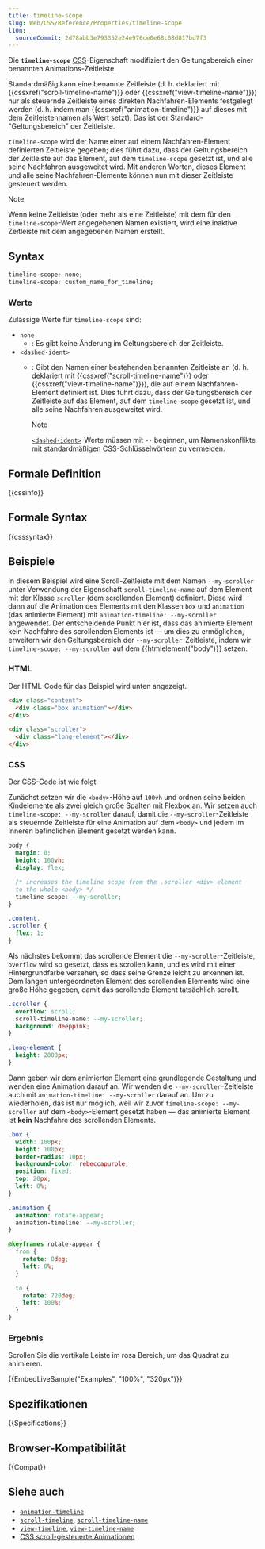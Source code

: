 ```yaml
---
title: timeline-scope
slug: Web/CSS/Reference/Properties/timeline-scope
l10n:
  sourceCommit: 2d78abb3e793352e24e976ce0e68c08d817bd7f3
---
```


Die **`timeline-scope`** [CSS](/de/docs/Web/CSS)-Eigenschaft modifiziert den Geltungsbereich einer benannten Animations-Zeitleiste.

Standardmäßig kann eine benannte Zeitleiste (d. h. deklariert mit {{cssxref("scroll-timeline-name")}} oder {{cssxref("view-timeline-name")}}) nur als steuernde Zeitleiste eines direkten Nachfahren-Elements festgelegt werden (d. h. indem man {{cssxref("animation-timeline")}} auf dieses mit dem Zeitleistennamen als Wert setzt). Das ist der Standard-"Geltungsbereich" der Zeitleiste.

`timeline-scope` wird der Name einer auf einem Nachfahren-Element definierten Zeitleiste gegeben; dies führt dazu, dass der Geltungsbereich der Zeitleiste auf das Element, auf dem `timeline-scope` gesetzt ist, und alle seine Nachfahren ausgeweitet wird. Mit anderen Worten, dieses Element und alle seine Nachfahren-Elemente können nun mit dieser Zeitleiste gesteuert werden.

> [!NOTE]
> Wenn keine Zeitleiste (oder mehr als eine Zeitleiste) mit dem für den `timeline-scope`-Wert angegebenen Namen existiert, wird eine inaktive Zeitleiste mit dem angegebenen Namen erstellt.

## Syntax

```css
timeline-scope: none;
timeline-scope: custom_name_for_timeline;
```

### Werte

Zulässige Werte für `timeline-scope` sind:

- `none`
  - : Es gibt keine Änderung im Geltungsbereich der Zeitleiste.
- `<dashed-ident>`
  - : Gibt den Namen einer bestehenden benannten Zeitleiste an (d. h. deklariert mit {{cssxref("scroll-timeline-name")}} oder {{cssxref("view-timeline-name")}}), die auf einem Nachfahren-Element definiert ist. Dies führt dazu, dass der Geltungsbereich der Zeitleiste auf das Element, auf dem `timeline-scope` gesetzt ist, und alle seine Nachfahren ausgeweitet wird.

    > [!NOTE]
    > [`<dashed-ident>`](/de/docs/Web/CSS/custom-ident)-Werte müssen mit `--` beginnen, um Namenskonflikte mit standardmäßigen CSS-Schlüsselwörtern zu vermeiden.

## Formale Definition

{{cssinfo}}

## Formale Syntax

{{csssyntax}}

## Beispiele

In diesem Beispiel wird eine Scroll-Zeitleiste mit dem Namen `--my-scroller` unter Verwendung der Eigenschaft `scroll-timeline-name` auf dem Element mit der Klasse `scroller` (dem scrollenden Element) definiert. Diese wird dann auf die Animation des Elements mit den Klassen `box` und `animation` (das animierte Element) mit `animation-timeline: --my-scroller` angewendet. Der entscheidende Punkt hier ist, dass das animierte Element kein Nachfahre des scrollenden Elements ist — um dies zu ermöglichen, erweitern wir den Geltungsbereich der `--my-scroller`-Zeitleiste, indem wir `timeline-scope: --my-scroller` auf dem {{htmlelement("body")}} setzen.

### HTML

Der HTML-Code für das Beispiel wird unten angezeigt.

```html
<div class="content">
  <div class="box animation"></div>
</div>

<div class="scroller">
  <div class="long-element"></div>
</div>
```

### CSS

Der CSS-Code ist wie folgt.

Zunächst setzen wir die `<body>`-Höhe auf `100vh` und ordnen seine beiden Kindelemente als zwei gleich große Spalten mit Flexbox an. Wir setzen auch `timeline-scope: --my-scroller` darauf, damit die `--my-scroller`-Zeitleiste als steuernde Zeitleiste für eine Animation auf dem `<body>` und jedem im Inneren befindlichen Element gesetzt werden kann.

```css
body {
  margin: 0;
  height: 100vh;
  display: flex;

  /* increases the timeline scope from the .scroller <div> element
  to the whole <body> */
  timeline-scope: --my-scroller;
}

.content,
.scroller {
  flex: 1;
}
```

Als nächstes bekommt das scrollende Element die `--my-scroller`-Zeitleiste, `overflow` wird so gesetzt, dass es scrollen kann, und es wird mit einer Hintergrundfarbe versehen, so dass seine Grenze leicht zu erkennen ist. Dem langen untergeordneten Element des scrollenden Elements wird eine große Höhe gegeben, damit das scrollende Element tatsächlich scrollt.

```css
.scroller {
  overflow: scroll;
  scroll-timeline-name: --my-scroller;
  background: deeppink;
}

.long-element {
  height: 2000px;
}
```

Dann geben wir dem animierten Element eine grundlegende Gestaltung und wenden eine Animation darauf an. Wir wenden die `--my-scroller`-Zeitleiste auch mit `animation-timeline: --my-scroller` darauf an. Um zu wiederholen, das ist nur möglich, weil wir zuvor `timeline-scope: --my-scroller` auf dem `<body>`-Element gesetzt haben — das animierte Element ist **kein** Nachfahre des scrollenden Elements.

```css
.box {
  width: 100px;
  height: 100px;
  border-radius: 10px;
  background-color: rebeccapurple;
  position: fixed;
  top: 20px;
  left: 0%;
}

.animation {
  animation: rotate-appear;
  animation-timeline: --my-scroller;
}

@keyframes rotate-appear {
  from {
    rotate: 0deg;
    left: 0%;
  }

  to {
    rotate: 720deg;
    left: 100%;
  }
}
```

### Ergebnis

Scrollen Sie die vertikale Leiste im rosa Bereich, um das Quadrat zu animieren.

{{EmbedLiveSample("Examples", "100%", "320px")}}

## Spezifikationen

{{Specifications}}

## Browser-Kompatibilität

{{Compat}}

## Siehe auch

- [`animation-timeline`](/de/docs/Web/CSS/Reference/Properties/animation-timeline)
- [`scroll-timeline`](/de/docs/Web/CSS/Reference/Properties/scroll-timeline), [`scroll-timeline-name`](/de/docs/Web/CSS/Reference/Properties/scroll-timeline-name)
- [`view-timeline`](/de/docs/Web/CSS/Reference/Properties/view-timeline), [`view-timeline-name`](/de/docs/Web/CSS/Reference/Properties/view-timeline-name)
- [CSS scroll-gesteuerte Animationen](/de/docs/Web/CSS/CSS_scroll-driven_animations)
